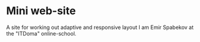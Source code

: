 # Mini web-site
A site for working out adaptive and responsive layout I am Emir Spabekov at the "ITDoma" online-school.

